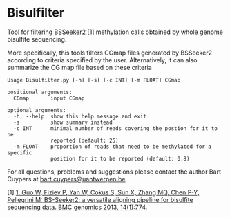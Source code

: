 # Bisulfilter
Tool for filtering BSSeeker2 [1] methylation calls obtained by whole genome bisulfite sequencing.

More specifically, this tools filters CGmap files generated by BSSeeker2 according to criteria
specified by the user. Alternatively, it can also summarize the CG map file
based on these criteria

```
Usage Bisulfilter.py [-h] [-s] [-c INT] [-m FLOAT] CGmap

positional arguments:
  CGmap       input CGmap

optional arguments:
  -h, --help  show this help message and exit
  -s          show summary instead
  -c INT      minimal number of reads covering the postion for it to be
              reported (default: 25)
  -m FLOAT    proportion of reads that need to be methylated for a specific
              position for it to be reported (default: 0.8)
```

For all questions, problems and suggestions please contact the author Bart
Cuypers at bart.cuypers@uantwerpen.be


[1] [1.	Guo W, Fiziev P, Yan W, Cokus S, Sun X, Zhang MQ, Chen P-Y, Pellegrini M: BS-Seeker2: a versatile aligning pipeline for bisulfite sequencing data. BMC genomics 2013, 14(1):774.](https://bmcgenomics.biomedcentral.com/articles/10.1186/1471-2164-14-774)

